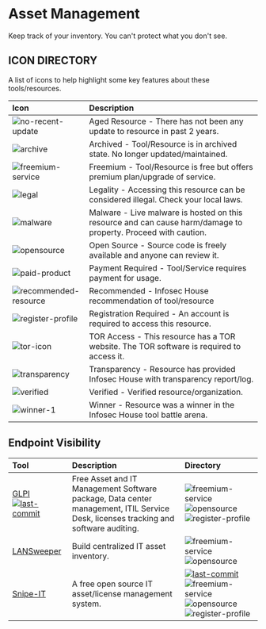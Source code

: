 # Asset Management

Keep track of your inventory. You can't protect what you don't see.

## ICON DIRECTORY

A list of icons to help highlight some key features about these tools/resources.

| Icon | Description |
| :--- | :--- |
| ![no-recent-update](https://raw.githubusercontent.com/InfosecHouse/InfosecHouse/main/icons/no-recent-update.png) | Aged Resource - There has not been any update to resource in past 2 years. |
| ![archive](https://raw.githubusercontent.com/InfosecHouse/InfosecHouse/main/icons/archive.png) | Archived - Tool/Resource is in archived state. No longer updated/maintained. |
| ![freemium-service](https://raw.githubusercontent.com/InfosecHouse/InfosecHouse/main/icons/freemium-service.png) | Freemium - Tool/Resource is free but offers premium plan/upgrade of service. |
| ![legal](https://raw.githubusercontent.com/InfosecHouse/InfosecHouse/main/icons/legal.png) | Legality - Accessing this resource can be considered illegal. Check your local laws. |
| ![malware](https://raw.githubusercontent.com/InfosecHouse/InfosecHouse/main/icons/malware.png) | Malware - Live malware is hosted on this resource and can cause harm/damage to property. Proceed with caution. |
| ![opensource](https://raw.githubusercontent.com/InfosecHouse/InfosecHouse/main/icons/opensource.png) | Open Source - Source code is freely available and anyone can review it. |
| ![paid-product](https://raw.githubusercontent.com/InfosecHouse/InfosecHouse/main/icons/paid-product.png) | Payment Required - Tool/Service requires payment for usage. |
| ![recommended-resource](https://raw.githubusercontent.com/InfosecHouse/InfosecHouse/main/icons/recommended-resource.png) | Recommended - Infosec House recommendation of tool/resource |
| ![register-profile](https://raw.githubusercontent.com/InfosecHouse/InfosecHouse/main/icons/register-profile.png) | Registration Required - An account is required to access this resource. |
| ![tor-icon](https://raw.githubusercontent.com/InfosecHouse/InfosecHouse/main/icons/tor-icon.png) | TOR Access - This resource has a TOR website. The TOR software is required to access it. |
| ![transparency](https://raw.githubusercontent.com/InfosecHouse/InfosecHouse/main/icons/transparency.png) | Transparency - Resource has provided Infosec House with transparency report/log. |
| ![verified](https://raw.githubusercontent.com/InfosecHouse/InfosecHouse/main/icons/verified.png) | Verified - Verified resource/organization. |
| ![winner-1](https://raw.githubusercontent.com/InfosecHouse/InfosecHouse/main/icons/winner.png) | Winner - Resource was a winner in the Infosec House tool battle arena. |

## Endpoint Visibility

| Tool | Description | Directory |
| :--- | :--- | :--- |
| [GLPI](https://github.com/glpi-project/glpi) [![last-commit](https://badgen.net/github/last-commit/glpi-project/glpi)](https://badgen.net/github/last-commit/glpi-project/glpi) | Free Asset and IT Management Software package, Data center management, ITIL Service Desk, licenses tracking and software auditing. | ![freemium-service](https://raw.githubusercontent.com/InfosecHouse/InfosecHouse/main/icons/freemium-service.png)![opensource](https://raw.githubusercontent.com/InfosecHouse/InfosecHouse/main/icons/opensource.png) ![register-profile](https://raw.githubusercontent.com/InfosecHouse/InfosecHouse/main/icons/register-profile.png) |
| [LANSweeper](https://www.lansweeper.com/) | Build centralized IT asset inventory. | ![freemium-service](https://raw.githubusercontent.com/InfosecHouse/InfosecHouse/main/icons/freemium-service.png)![opensource](https://raw.githubusercontent.com/InfosecHouse/InfosecHouse/main/icons/opensource.png) |
| [Snipe-IT](https://github.com/snipe/snipe-it) | A free open source IT asset/license management system. | [![last-commit](https://badgen.net/github/last-commit/snipe/snipe-it)](https://badgen.net/github/last-commit/snipe/snipe-it) ![freemium-service](https://raw.githubusercontent.com/InfosecHouse/InfosecHouse/main/icons/freemium-service.png)![opensource](https://raw.githubusercontent.com/InfosecHouse/InfosecHouse/main/icons/opensource.png) ![register-profile](https://raw.githubusercontent.com/InfosecHouse/InfosecHouse/main/icons/register-profile.png) |


